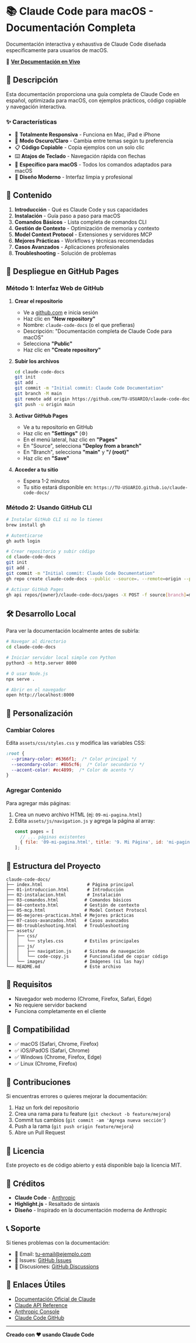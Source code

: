 # 📚 Claude Code para macOS - Documentación Completa

Documentación interactiva y exhaustiva de Claude Code diseñada específicamente para usuarios de macOS.

🔗 **[Ver Documentación en Vivo](https://tu-usuario.github.io/claude-code-docs/)**

## 🎯 Descripción

Esta documentación proporciona una guía completa de Claude Code en español, optimizada para macOS, con ejemplos prácticos, código copiable y navegación interactiva.

### ✨ Características

- 📱 **Totalmente Responsiva** - Funciona en Mac, iPad e iPhone
- 🌙 **Modo Oscuro/Claro** - Cambia entre temas según tu preferencia
- 📋 **Código Copiable** - Copia ejemplos con un solo clic
- ⌨️ **Atajos de Teclado** - Navegación rápida con flechas
- 🍎 **Específico para macOS** - Todos los comandos adaptados para macOS
- 🎨 **Diseño Moderno** - Interfaz limpia y profesional

## 📖 Contenido

1. **Introducción** - Qué es Claude Code y sus capacidades
2. **Instalación** - Guía paso a paso para macOS
3. **Comandos Básicos** - Lista completa de comandos CLI
4. **Gestión de Contexto** - Optimización de memoria y contexto
5. **Model Context Protocol** - Extensiones y servidores MCP
6. **Mejores Prácticas** - Workflows y técnicas recomendadas
7. **Casos Avanzados** - Aplicaciones profesionales
8. **Troubleshooting** - Solución de problemas

## 🚀 Despliegue en GitHub Pages

### Método 1: Interfaz Web de GitHub

1. **Crear el repositorio**
   - Ve a [github.com](https://github.com) e inicia sesión
   - Haz clic en **"New repository"**
   - Nombre: `claude-code-docs` (o el que prefieras)
   - Descripción: "Documentación completa de Claude Code para macOS"
   - Selecciona **"Public"**
   - Haz clic en **"Create repository"**

2. **Subir los archivos**
   ```bash
   cd claude-code-docs
   git init
   git add .
   git commit -m "Initial commit: Claude Code Documentation"
   git branch -M main
   git remote add origin https://github.com/TU-USUARIO/claude-code-docs.git
   git push -u origin main
   ```

3. **Activar GitHub Pages**
   - Ve a tu repositorio en GitHub
   - Haz clic en **"Settings"** (⚙️)
   - En el menú lateral, haz clic en **"Pages"**
   - En "Source", selecciona **"Deploy from a branch"**
   - En "Branch", selecciona **"main"** y **"/ (root)"**
   - Haz clic en **"Save"**

4. **Acceder a tu sitio**
   - Espera 1-2 minutos
   - Tu sitio estará disponible en: `https://TU-USUARIO.github.io/claude-code-docs/`

### Método 2: Usando GitHub CLI

```bash
# Instalar GitHub CLI si no lo tienes
brew install gh

# Autenticarse
gh auth login

# Crear repositorio y subir código
cd claude-code-docs
git init
git add .
git commit -m "Initial commit: Claude Code Documentation"
gh repo create claude-code-docs --public --source=. --remote=origin --push

# Activar GitHub Pages
gh api repos/{owner}/claude-code-docs/pages -X POST -f source[branch]=main -f source[path]=/
```

## 🛠️ Desarrollo Local

Para ver la documentación localmente antes de subirla:

```bash
# Navegar al directorio
cd claude-code-docs

# Iniciar servidor local simple con Python
python3 -m http.server 8000

# O usar Node.js
npx serve .

# Abrir en el navegador
open http://localhost:8000
```

## 📝 Personalización

### Cambiar Colores

Edita `assets/css/styles.css` y modifica las variables CSS:

```css
:root {
  --primary-color: #6366f1;  /* Color principal */
  --secondary-color: #8b5cf6;  /* Color secundario */
  --accent-color: #ec4899;  /* Color de acento */
}
```

### Agregar Contenido

Para agregar más páginas:

1. Crea un nuevo archivo HTML (ej: `09-mi-pagina.html`)
2. Edita `assets/js/navigation.js` y agrega la página al array:
   ```javascript
   const pages = [
     // ... páginas existentes
     { file: '09-mi-pagina.html', title: '9. Mi Página', id: 'mi-pagina' }
   ];
   ```

## 🎨 Estructura del Proyecto

```
claude-code-docs/
├── index.html                 # Página principal
├── 01-introduccion.html       # Introducción
├── 02-instalacion.html        # Instalación
├── 03-comandos.html          # Comandos básicos
├── 04-contexto.html          # Gestión de contexto
├── 05-mcp.html               # Model Context Protocol
├── 06-mejores-practicas.html # Mejores prácticas
├── 07-casos-avanzados.html   # Casos avanzados
├── 08-troubleshooting.html   # Troubleshooting
├── assets/
│   ├── css/
│   │   └── styles.css        # Estilos principales
│   ├── js/
│   │   ├── navigation.js     # Sistema de navegación
│   │   └── code-copy.js      # Funcionalidad de copiar código
│   └── images/               # Imágenes (si las hay)
└── README.md                 # Este archivo
```

## 🔧 Requisitos

- Navegador web moderno (Chrome, Firefox, Safari, Edge)
- No requiere servidor backend
- Funciona completamente en el cliente

## 📱 Compatibilidad

- ✅ macOS (Safari, Chrome, Firefox)
- ✅ iOS/iPadOS (Safari, Chrome)
- ✅ Windows (Chrome, Firefox, Edge)
- ✅ Linux (Chrome, Firefox)

## 🤝 Contribuciones

Si encuentras errores o quieres mejorar la documentación:

1. Haz un fork del repositorio
2. Crea una rama para tu feature (`git checkout -b feature/mejora`)
3. Commit tus cambios (`git commit -am 'Agrega nueva sección'`)
4. Push a la rama (`git push origin feature/mejora`)
5. Abre un Pull Request

## 📄 Licencia

Este proyecto es de código abierto y está disponible bajo la licencia MIT.

## 🙏 Créditos

- **Claude Code** - [Anthropic](https://www.anthropic.com)
- **Highlight.js** - Resaltado de sintaxis
- **Diseño** - Inspirado en la documentación moderna de Anthropic

## 📞 Soporte

Si tienes problemas con la documentación:

- 📧 Email: tu-email@ejemplo.com
- 🐛 Issues: [GitHub Issues](https://github.com/TU-USUARIO/claude-code-docs/issues)
- 💬 Discusiones: [GitHub Discussions](https://github.com/TU-USUARIO/claude-code-docs/discussions)

## 🔗 Enlaces Útiles

- [Documentación Oficial de Claude](https://docs.anthropic.com)
- [Claude API Reference](https://docs.anthropic.com/claude/reference)
- [Anthropic Console](https://console.anthropic.com)
- [Claude Code GitHub](https://github.com/anthropics/claude-code)

---

**Creado con ❤️ usando Claude Code**

